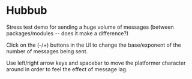 # Hubbub

Stress test demo for sending a huge volume of messages (between packages/modules -- does it make a difference?)

Click on the (-/+) buttons in the UI to change the base/exponent of the number of messages being sent.

Use left/right arrow keys and spacebar to move the platformer character around in order to feel the effect of message lag.